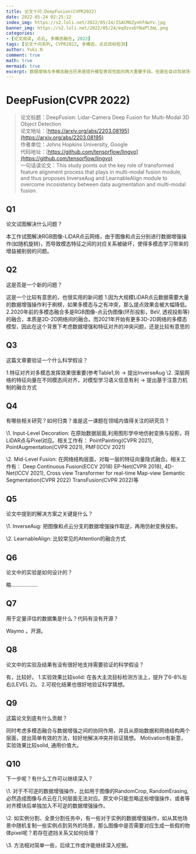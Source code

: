 ```yaml
---
title: 论文十问:DeepFusion(CVPR2022)
date: 2022-05-24 02:25:12
index_img: https://s2.loli.net/2022/05/24/ISACMOZynhfdwYv.jpg
banner_img: https://s2.loli.net/2022/05/24/eq9zvxbYNaPl3mL.png
categories:
- [论文阅读, 点云, 多模态融合, 2022]
tags: [论文十问系列, CVPR2022, 多模态，点云目标检测]
author: Yuki.N
comment: true
math: true
mermaid: true
excerpt: 数据增强与多模态融合历来是提升模型表现性能的两大重要手段。但是在自动驾驶场景下，LiDAR点云模态与RGB图像模态分别进行数据增强后会破坏两者间原有的几何对应关系，造成特征网络无法有效学习到一致的区域，从而造成性能损失。本文着力解决二者的inconsistency问题。
---
```


# DeepFusion(CVPR 2022)

> 论文标题：DeepFusion: Lidar-Camera Deep Fusion for Multi-Modal 3D Object Detection<br>
> 论文地址：[https://arxiv.org/abs/2203.08195](https://arxiv.org/abs/2203.08195)<br>
> 作者单位：Johns Hopkins University, Google<br>
> 代码地址：[https://github.com/tensorflow/lingvo](https://github.com/tensorflow/lingvo)<br>
> 一句话读论文：This study points out the key role of transformed feature alignment process that plays in multi-modal fusion module, and thus proposes InverseAug and LearnableAlign module to overcome incosistency between data augmentation and multi-modal fusion.

## Q1

论文试图解决什么问题？

本工作试图解决RGB图像-LiDAR点云网络，由于图像和点云分别进行数据增强操作(如随机旋转)，而导致模态特征之间的对应关系被破坏，使得多模态学习带来的增益被削弱的问题。

## Q2

这是否是一个新的问题？

这是一个比较有意思的，也很实用的新问题
1.因为大规模LiDAR点云数据需要大量的数据增强操作利于刷榜，如果多模态与之有冲突，那么提点效果会被大幅降低。
2.2020年前的多模态融合多是RGB图像-点云伪图像(环形投影，BeV, 透视投影等)的融合，本质是2D-2D网络间的融合。而2021年开始有更多3D-2D网络的多模态模型，因此在这个背景下考虑数据增强和特征对齐的冲突问题，还是比较有意思的

## Q3

这篇文章要验证一个什么科学假设？

1.特征对齐对多模态发挥效果很重要(参考Table1,9) -> 提出InverseAug
\2. 深层网络的特征向量在不同模态间对齐，对模型学习语义信息有利 -> 提出基于注意力机制的融合方式

## Q4

有哪些相关研究？如何归类？谁是这一课题在领域内值得关注的研究员？

\1. Input-Level Decoration:
在原始数据层面,利用图形学中地仿射变换与投影，将LiDAR点与Pixel对应。相关工作有：
PointPainting(CVPR 2021),
PointAugmentation(CVPR 2021),
PMF(ICCV 2021)

\2. Mid-Level Fusion:
在网络结构层面，对每一层的特征向量隐式融合。相关工作有：
Deep Continuous Fusion(ECCV 2018)
EP-Net(CVPR 2018),
4D-Net(ICCV 2021),
Cross view Transformer for real-time Map-view Semantic Segmentation(CVPR 2022)
TransFusion(CVPR 2022)等

## Q5

论文中提到的解决方案之关键是什么？

\1. InverseAug: 把图像和点云分支的数据增强操作取逆，再用仿射变换投影。

\2. LearnableAlign: 比较常见的Attention的融合方式

## Q6

论文中的实验是如何设计的？

略………………

## Q7

用于定量评估的数据集是什么？代码有没有开源？

Waymo 。开源。

## Q8

论文中的实验及结果有没有很好地支持需要验证的科学假设？

有，比较好。
1.实验效果比较solid: 在各大主流目标检测方法上，提升了6-8%左右(LEVEL 2)。
2.可视化结果也很好地验证科学猜想。

## Q9

这篇论文到底有什么贡献？

同时考虑多模态融合与数据增强之间的协同作用，并且从原始数据和网络结构两个层面，提出简单有效的方法，较好地解决冲突并验证猜想。
Motivation有新意，实验效果比较solid, 通用价值大。

## Q10

下一步呢？有什么工作可以继续深入？

\1. 对于不可逆的数据增强操作，比如用于图像的RandomCrop, RandomErasing, 必然造成图像与点云在几何层面无法对应。原文中只能忽略这些增强操作，或者等对齐模块后单独加入不可逆的数据增强操作。

\2. 如实例分割、全景分割任务中，有一些对于实例的数据增强操作，如从其他场景中随机复制一些实例点到另外的场景，那么图像中是否需要对应生成一些假的物体pixel呢？若存在遮挡关系又如何处理？

\3. 方法相对简单一些，后续工作或许能继续深入挖掘。
